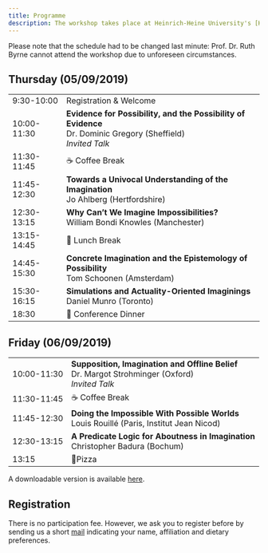 ```yaml
---
title: Programme
description: The workshop takes place at Heinrich-Heine University's [Haus der Universität](/practical-information#venue) on the 5th and 6th September 2019. On both days, lunch will be provided.
---
```


Please note that the schedule had to be changed last minute: Prof. Dr. Ruth Byrne cannot attend the workshop due to unforeseen circumstances.

## Thursday (05/09/2019)
|||
|---|---|
|9:30-10:00|Registration & Welcome|
|10:00-11:30|**Evidence for Possibility, and the Possibility of Evidence**<br>Dr. Dominic Gregory (Sheffield)<br>_Invited Talk_|
|11:30-11:45|☕️ Coffee Break|
|11:45-12:30|**Towards a Univocal Understanding of the Imagination**<br>Jo Ahlberg (Hertfordshire)|
|12:30-13:15|**Why Can’t We Imagine Impossibilities?**<br>William Bondi Knowles (Manchester)|
|13:15-14:45|🍱 Lunch Break|
|14:45-15:30|**Concrete Imagination and the Epistemology of Possibility**<br>Tom Schoonen (Amsterdam)|
|15:30-16:15|**Simulations and Actuality-Oriented Imaginings**<br>Daniel Munro (Toronto)|
|18:30|🍲 Conference Dinner|

## Friday (06/09/2019)
|||
|---|---|
|10:00-11:30|**Supposition, Imagination and Offline Belief**<br>Dr. Margot Strohminger (Oxford)<br>_Invited Talk_|
|11:30-11:45|☕️ Coffee Break|
|11:45-12:30|**Doing the Impossible With Possible Worlds**<br>Louis Rouillé (Paris, Institut Jean Nicod)|
|12:30-13:15|**A Predicate Logic for Aboutness in Imagination**<br>Christopher Badura (Bochum)|
|13:15|🍕Pizza|

A downloadable version is available [here](On_What_The_Isn't_-_Schedule_&_Abstracts_(Web).pdf).

## Registration
There is no participation fee. However, we ask you to register before by sending us a short [mail](dgwp@phil.hhu.de "Workshop Registration") indicating your name, affiliation and dietary preferences.